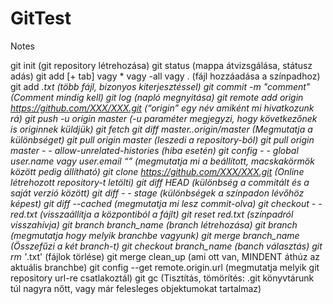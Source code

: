 # GitTest
Notes

git init (git repository létrehozása)
git status (mappa átvizsgálása, státusz adás)
git add [+ tab] vagy * vagy -all vagy . (fájl hozzáadása a színpadhoz)
git add *.txt (több fájl, bizonyos kiterjesztéssel)
git commit -m "comment" (Comment mindig kell)
git log (napló megnyitása)
git remote add origin https://github.com/XXX/XXX.git (“origin” egy név amiként mi hivatkozunk rá) 
git push -u origin master (-u paraméter megjegyzi, hogy következőnek is originnek küldjük)
git fetch 
git diff master..origin/master (Megmutatja a különbséget)
git pull origin master (leszedi a repository-ból)
git pull origin master - - allow-unrelated-histories (hiba esetén)
git config - - global user.name vagy user.email “” (megmutatja mi a beállított, macskakörmök között pedig állítható)
git clone https://github.com/XXX/XXX.git (Online létrehozott repository-t letölti)
git diff HEAD (különbség a commitált és a saját verzió között)
git diff - - stage (különbségek a színpadon lévőhöz képest)
git diff --cached (megmutatja mi lesz commit-olva)
git checkout - - red.txt (visszaállítja a központiból a fájlt)
git reset red.txt (színpadról  visszahívja)
git branch branch_name (branch létrehozása)
git branch (megmutatja hogy melyik branchbe vagyunk)
git merge branch_name (Összefűzi a két branch-t)
git checkout branch_name (banch választás)
git rm '*.txt' (fájlok törlése)
git merge clean_up (ami ott van, MINDENT áthúz az aktuális branchbe)
git config --get remote.origin.url (megmutatja melyik git repository url-re csatlakoztál)
git gc (Tisztítás, tömörítés: .git könyvtárunk túl nagyra nőtt, vagy már felesleges objektumokat tartalmaz)


